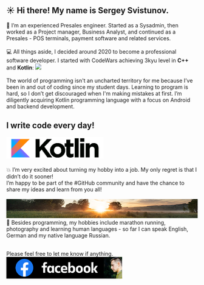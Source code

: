 ## ☀️ Hi there! My name is Sergey Svistunov. 

👔 I’m an experienced Presales engineer. Started as a Sysadmin, then worked as a Project manager, Business Analyst, and continued as a Presales - POS terminals, payment software and related services. 
<br>
<br>
💻 All things aside, I decided around 2020 to become a professional software developer. I started with CodeWars achieving 3kyu level in **C++** and **Kotlin**: <img src="https://www.codewars.com/users/SergeyFM/badges/large?theme=light"> <br> <br>
The world of programming isn't an uncharted territory for me because I’ve been in and out of coding since my student days. Learning to program is hard, so I don’t get discouraged when I'm making mistakes at first. I’m diligently acquiring Kotlin programming language with a focus on Android and backend development. <br>
## I write code every day!
<a href="https://kotlinlang.org/" target="_blank">
<img src="small_kotlin.png" height=57px>
</a> 
<br> <br>
💥 I’m very excited about turning my hobby into a job. My only regret is that I didn’t do it sooner! <br>
I’m happy to be part of the #GitHub community and have the chance to share my ideas and learn from you all! <br> <br>
<img src="panorama.jpg" height=50px width=100%>
🏃 Besides programming, my hobbies include marathon running, photography and learning human languages - so far I can speak English, German and my native language Russian.
<br><br> 

Please feel free to let me know if anything. <br>
<a href="https://www.facebook.com/svistunovsergey" target="_blank">
   <img src="my_fb_icon.png" height=57px> 
</a>
